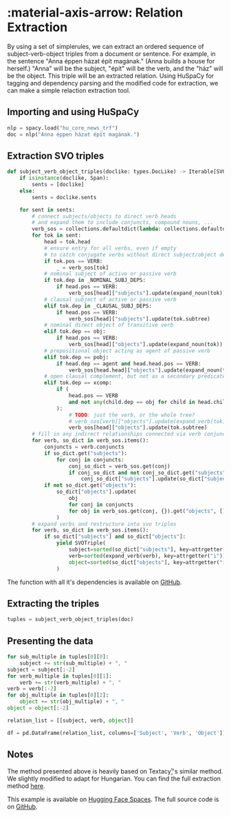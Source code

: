 # :material-axis-arrow: Relation Extraction

By using a set of simplerules, we can extract an ordered sequence of subject-verb-object triples from a document or sentence. For example, in the sentence "Anna éppen házat épít magának." (Anna builds a house for herself.) "Anna" will be the subject, "épít" will be the verb, and the "ház" will be the object. This triple will be an extracted relation. Using HuSpaCy for tagging and dependency parsing and the modified code for extraction, we can make a simple relaction extraction tool.

## Importing and using HuSpaCy

```python
nlp = spacy.load("hu_core_news_trf")
doc = nlp("Anna éppen házat épít magának.")
```

## Extraction SVO triples

```python
def subject_verb_object_triples(doclike: types.DocLike) -> Iterable[SVOTriple]:
    if isinstance(doclike, Span):
        sents = [doclike]
    else:
        sents = doclike.sents

    for sent in sents:
        # connect subjects/objects to direct verb heads
        # and expand them to include conjuncts, compound nouns, ...
        verb_sos = collections.defaultdict(lambda: collections.defaultdict(set))
        for tok in sent:
            head = tok.head
            # ensure entry for all verbs, even if empty
            # to catch conjugate verbs without direct subject/object deps
            if tok.pos == VERB:
                _ = verb_sos[tok]
            # nominal subject of active or passive verb
            if tok.dep in _NOMINAL_SUBJ_DEPS:
                if head.pos == VERB:
                    verb_sos[head]["subjects"].update(expand_noun(tok))
            # clausal subject of active or passive verb
            elif tok.dep in _CLAUSAL_SUBJ_DEPS:
                if head.pos == VERB:
                    verb_sos[head]["subjects"].update(tok.subtree)
            # nominal direct object of transitive verb
            elif tok.dep == obj:
                if head.pos == VERB:
                    verb_sos[head]["objects"].update(expand_noun(tok))
            # prepositional object acting as agent of passive verb
            elif tok.dep == pobj:
                if head.dep == agent and head.head.pos == VERB:
                    verb_sos[head.head]["objects"].update(expand_noun(tok))
            # open clausal complement, but not as a secondary predicate
            elif tok.dep == xcomp:
                if (
                    head.pos == VERB
                    and not any(child.dep == obj for child in head.children)
                ):
                    # TODO: just the verb, or the whole tree?
                    # verb_sos[verb]["objects"].update(expand_verb(tok))
                    verb_sos[head]["objects"].update(tok.subtree)
        # fill in any indirect relationships connected via verb conjuncts
        for verb, so_dict in verb_sos.items():
            conjuncts = verb.conjuncts
            if so_dict.get("subjects"):
                for conj in conjuncts:
                    conj_so_dict = verb_sos.get(conj)
                    if conj_so_dict and not conj_so_dict.get("subjects"):
                        conj_so_dict["subjects"].update(so_dict["subjects"])
            if not so_dict.get("objects"):
                so_dict["objects"].update(
                    obj
                    for conj in conjuncts
                    for obj in verb_sos.get(conj, {}).get("objects", [])
                )
        # expand verbs and restructure into svo triples
        for verb, so_dict in verb_sos.items():
            if so_dict["subjects"] and so_dict["objects"]:
                yield SVOTriple(
                    subject=sorted(so_dict["subjects"], key=attrgetter("i")),
                    verb=sorted(expand_verb(verb), key=attrgetter("i")),
                    object=sorted(so_dict["objects"], key=attrgetter("i")),
                )
```

The function with all it's dependencies is available on [GitHub](https://github.com/huspacy/example-applications/blob/main/resources/triples.py).

## Extracting the triples

```python
tuples = subject_verb_object_triples(doc)
```

## Presenting the data

```python
for sub_multiple in tuples[0][0]:
    subject += str(sub_multiple) + ", "
subject = subject[:-2]
for verb_multiple in tuples[0][1]:
    verb += str(verb_multiple) + ", "
verb = verb[:-2]
for obj_multiple in tuples[0][2]:
    object += str(obj_multiple) + ", "
object = object[:-2]

relation_list = [[subject, verb, object]]

df = pd.DataFrame(relation_list, columns=['Subject', 'Verb', 'Object'])
```

## Notes

The method presented above is heavily based on Textacy[¹]'s similar method. We slightly modified to adapt for Hungarian. You can find the full extraction method [here](https://github.com/huspacy/example-applications/blob/main/resources/triples.py).

This example is available on [Hugging Face Spaces](https://huggingface.co/spaces/huspacy/example-applications). The full source code is on [GitHub](https://github.com/huspacy/example-applications/blob/main/examples/relation.py).

[¹]: https://github.com/chartbeat-labs/textacy
